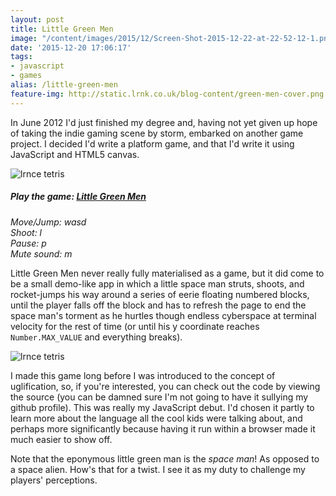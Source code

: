 ```yaml
---
layout: post
title: Little Green Men
image: "/content/images/2015/12/Screen-Shot-2015-12-22-at-22-52-12-1.png"
date: '2015-12-20 17:06:17'
tags:
- javascript
- games
alias: /little-green-men
feature-img: http://static.lrnk.co.uk/blog-content/green-men-cover.png
---
```


In June 2012 I'd just finished my degree and, having not yet given up hope of taking the indie gaming scene by storm, embarked on another game project. I decided I'd write a platform game, and that I'd write it using JavaScript and HTML5 canvas.

![lrnce tetris](http://static.lrnk.co.uk/blog-content/littlegreenmen-walkshoot.gif)

##### Play the game: [Little Green Men](http://static.lrnk.co.uk/littlegreenmen)
*Move/Jump: wasd*<br/>
*Shoot: l*<br/>
*Pause: p*<br/>
*Mute sound: m*

Little Green Men never really fully materialised as a game, but it did come to be a small demo-like app in which a little space man struts, shoots, and rocket-jumps his way around a series of eerie floating numbered blocks, until the player falls off the block and has to refresh the page to end the space man's torment as he hurtles though endless cyberspace at terminal velocity for the rest of time (or until his y coordinate reaches `Number.MAX_VALUE` and everything breaks).

![lrnce tetris](http://static.lrnk.co.uk/blog-content/littlegreenmen-jump.gif)

I made this game long before I was introduced to the concept of uglification, so, if you're interested, you can check out the code by viewing the source (you can be damned sure I'm not going to have it sullying my github profile). This was really my JavaScript debut. I'd chosen it partly to learn more about the language all the cool kids were talking about, and perhaps more significantly because having it run within a browser made it much easier to show off.

Note that the eponymous little green man is the *space man*! As opposed to a space alien. How's that for a twist. I see it as my duty to challenge my players' perceptions.
